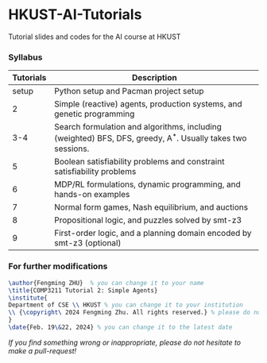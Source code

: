 # HKUST-AI-Tutorials
Tutorial slides and codes for the AI course at HKUST

### Syllabus

| Tutorials | Description                                                  |
| --------- | ------------------------------------------------------------ |
| setup     | Python setup and Pacman project setup                        |
| 2         | Simple (reactive) agents, production systems, and genetic programming |
| 3-4       | Search formulation and algorithms, including (weighted) BFS, DFS, greedy, A$^*$. Usually takes two sessions. |
| 5         | Boolean satisfiability problems and constraint satisfiability problems |
| 6         | MDP/RL formulations, dynamic programming, and hands-on examples |
| 7         | Normal form games, Nash equilibrium, and auctions            |
| 8         | Propositional logic, and puzzles solved by smt-z3            |
| 9         | First-order logic, and a planning domain encoded by smt-z3 (optional) |

### For further modifications

```tex
\author{Fengming ZHU}  % you can change it to your name
\title{COMP3211 Tutorial 2: Simple Agents}
\institute{
Department of CSE \\ HKUST % you can change it to your institution
\\ {\copyright\ 2024 Fengming Zhu. All rights reserved.} % please do not modify the copyright
}
\date{Feb. 19\&22, 2024} % you can change it to the latest date
```



*If you find something wrong or inappropriate, please do not hesitate to make a pull-request!*
